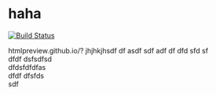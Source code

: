 # haha

[![Build Status](https://travis-ci.org/JingHan95/haha.svg?branch=master)](https://travis-ci.org/JingHan95/haha)

htmlpreview.github.io/?
jhjhkjhsdf 
df asdf 
sdf adf 
df  dfd
sfd sf  
dfdf
dsfsdfsd  
dfdsfdfdfas  
dfdf  dfsfds  
sdf
